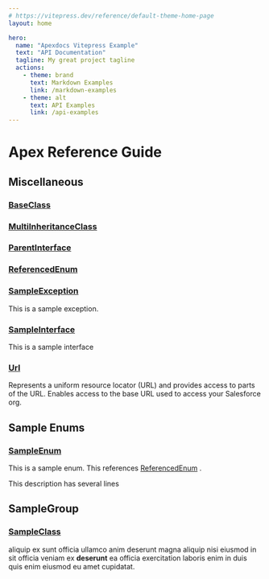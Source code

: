 ```yaml
---
# https://vitepress.dev/reference/default-theme-home-page
layout: home

hero:
  name: "Apexdocs Vitepress Example"
  text: "API Documentation"
  tagline: My great project tagline
  actions:
    - theme: brand
      text: Markdown Examples
      link: /markdown-examples
    - theme: alt
      text: API Examples
      link: /api-examples
---
```


# Apex Reference Guide

## Miscellaneous

### [BaseClass](miscellaneous/BaseClass)

### [MultiInheritanceClass](miscellaneous/MultiInheritanceClass)

### [ParentInterface](miscellaneous/ParentInterface)

### [ReferencedEnum](miscellaneous/ReferencedEnum)

### [SampleException](miscellaneous/SampleException)

This is a sample exception.

### [SampleInterface](miscellaneous/SampleInterface)

This is a sample interface

### [Url](miscellaneous/Url)

Represents a uniform resource locator (URL) and provides access to parts of the URL. 
Enables access to the base URL used to access your Salesforce org.

## Sample Enums

### [SampleEnum](sample-enums/SampleEnum)

This is a sample enum. This references [ReferencedEnum](miscellaneous/ReferencedEnum) . 
 
This description has several lines

## SampleGroup

### [SampleClass](samplegroup/SampleClass)

aliquip ex sunt officia ullamco anim deserunt magna aliquip nisi eiusmod in sit officia veniam ex 
**deserunt** ea officia exercitation laboris enim in duis quis enim eiusmod eu amet cupidatat.